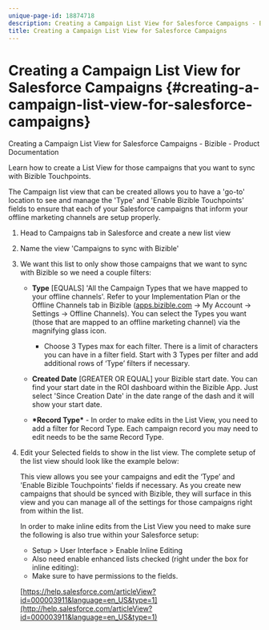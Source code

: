 ```yaml
---
unique-page-id: 18874718
description: Creating a Campaign List View for Salesforce Campaigns - Bizible - Product Documentation
title: Creating a Campaign List View for Salesforce Campaigns
---
```


# Creating a Campaign List View for Salesforce Campaigns {#creating-a-campaign-list-view-for-salesforce-campaigns}

Creating a Campaign List View for Salesforce Campaigns - Bizible - Product Documentation

Learn how to create a List View for those campaigns that you want to sync with Bizible Touchpoints.

The Campaign list view that can be created allows you to have a 'go-to' location to see and manage the 'Type' and 'Enable Bizible Touchpoints' fields to ensure that each of your Salesforce campaigns that inform your offline marketing channels are setup properly.

1. Head to Campaigns tab in Salesforce and create a new list view
1. Name the view 'Campaigns to sync with Bizible'
1. We want this list to only show those campaigns that we want to sync with Bizible so we need a couple filters:

    * **Type** [EQUALS] 'All the Campaign Types that we have mapped to your offline channels'. Refer to your Implementation Plan or the Offline Channels tab in Bizible ([apps.bizible.com](http://apps.bizible.com) -> My Account -> Settings -> Offline Channels). You can select the Types you want (those that are mapped to an offline marketing channel) via the magnifying glass icon.

        * Choose 3 Types max for each filter. There is a limit of characters you can have in a filter field. Start with 3 Types per filter and add additional rows of ‘Type’ filters if necessary.

    * **Created Date** [GREATER OR EQUAL] your Bizible start date. You can find your start date in the ROI dashboard within the Bizible App. Just select 'Since Creation Date' in the date range of the dash and it will show your start date.
    * **&#42;Record Type&#42;** - In order to make edits in the List View, you need to add a filter for Record Type. Each campaign record you may need to edit needs to be the same Record Type.

1. Edit your Selected fields to show in the list view. The complete setup of the list view should look like the example below:

   This view allows you see your campaigns and edit the ‘Type’ and 'Enable Bizible Touchpoints' fields if necessary. As you create new campaigns that should be synced with Bizible, they will surface in this view and you can manage all of the settings for those campaigns right from within the list.  
  
   In order to make inline edits from the List View you need to make sure the following is also true within your Salesforce setup:

    * Setup > User Interface > Enable Inline Editing
    * Also need enable enhanced lists checked (right under the box for inline editing):
    * Make sure to have permissions to the fields.

   [https://help.salesforce.com/articleView?id=000003911&language=en_US&type=1](http://help.salesforce.com/articleView?id=000003911&language=en_US&type=1)

